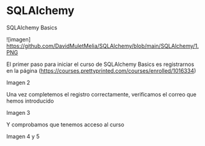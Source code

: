 # SQLAlchemy

SQLAlchemy Basics

![imagen] https://github.com/DavidMuletMelia/SQLAlchemy/blob/main/SQLAlchemy/1.PNG

El primer paso para iniciar el curso de SQLAlchemy Basics es registrarnos en la página (https://courses.prettyprinted.com/courses/enrolled/1016334)

Imagen 2

Una vez completemos el registro correctamente, verificamos el correo que hemos introducido

Imagen 3

Y comprobamos que tenemos acceso al curso

Imagen 4 y 5

